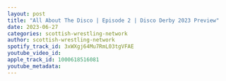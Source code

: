 ```yaml
---
layout: post
title: "All About The Disco | Episode 2 | Disco Derby 2023 Preview"
date: 2023-06-27
categories: scottish-wrestling-network
author: scottish-wrestling-network
spotify_track_id: 3xWXgj64Mu7RmL03tgVFAE
youtube_video_id: 
apple_track_id: 1000618516081
youtube_metadata: 
---
```

